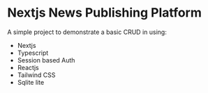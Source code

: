 # Nextjs News Publishing Platform
A simple project to demonstrate a basic CRUD in using:
- Nextjs
- Typescript
- Session based Auth
- Reactjs
- Tailwind CSS
- Sqlite lite

